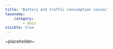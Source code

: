```yaml
---
title: 'Battery and traffic consumption issues'
taxonomy:
    category:
        - docs
visible: true
---
```


~placeholder~